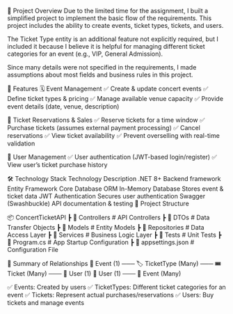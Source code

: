 📌 Project Overview
Due to the limited time for the assignment, I built a simplified project to implement the basic flow of the requirements.
This project includes the ability to create events, ticket types, tickets, and users.

The Ticket Type entity is an additional feature not explicitly required, but I included it because I believe it is helpful for managing different ticket categories for an event (e.g., VIP, General Admission).

Since many details were not specified in the requirements, I made assumptions about most fields and business rules in this project.

🚀 Features
🗓️ Event Management
✅ Create & update concert events
✅ Define ticket types & pricing
✅ Manage available venue capacity
✅ Provide event details (date, venue, description)

🎫 Ticket Reservations & Sales
✅ Reserve tickets for a time window
✅ Purchase tickets (assumes external payment processing)
✅ Cancel reservations
✅ View ticket availability
✅ Prevent overselling with real-time validation

👤 User Management
✅ User authentication (JWT-based login/register)
✅ View user’s ticket purchase history

🛠️ Technology Stack
Technology	Description
.NET 8+	Backend framework
Entity Framework Core	Database ORM
In-Memory Database	Stores event & ticket data
JWT Authentication	Secures user authentication
Swagger (Swashbuckle)	API documentation & testing
📂 Project Structure

📦 ConcertTicketAPI
 ┣ 📂 Controllers            # API Controllers
 ┣ 📂 DTOs                   # Data Transfer Objects
 ┣ 📂 Models                 # Entity Models
 ┣ 📂 Repositories           # Data Access Layer
 ┣ 📂 Services               # Business Logic Layer
 ┣ 📂 Tests                  # Unit Tests
 ┣ 📜 Program.cs             # App Startup Configuration
 ┣ 📜 appsettings.json       # Configuration File
 
 
 🎯 Summary of Relationships
📅 Event (1) ─── 🏷️ TicketType (Many) ─── 🎟️ Ticket (Many) ─── 👤 User (1)
👤 User (1) ─── 📅 Event (Many)

✅ Events: Created by users
✅ TicketTypes: Different ticket categories for an event
✅ Tickets: Represent actual purchases/reservations
✅ Users: Buy tickets and manage events